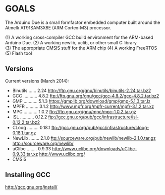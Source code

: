 
GOALS
=====

The Arduino Due is a small formfactor embedded computer built around the Atmelk AT91SAM3X8E (ARM Cortex-M3) processor.

(1) A working cross-compiler GCC build environment for the ARM-based Arduino Due.
(2) A working newlib, uclib, or other small C library\
(3) The appropriate CMSIS stuff for the ARM chip
(4) A working FreeRTOS
(5) Flash tool

Versions
--------

Current versions (March 2014):

* Binutils ...... 2.24       http://ftp.gnu.org/gnu/binutils/binutils-2.24.tar.bz2
* GCC ........... 4.8.2      ftp://ftp.gnu.org/gnu/gcc/gcc-4.8.2/gcc-4.8.2.tar.bz2
* GMP ........... 5.1.3      https://gmplib.org/download/gmp/gmp-5.1.3.tar.lz
* MPFR .......... 3.1.2      http://www.mpfr.org/mpfr-current/mpfr-3.1.2.tar.xz
* MPC ........... 1.0.2      ftp://ftp.gnu.org/gnu/mpc/mpc-1.0.2.tar.gz
* ISL ........... 0.12.2     ftp://gcc.gnu.org/pub/gcc/infrastructure/isl-0.12.2.tar.bz2
* CLoog ......... 0.18.1     ftp://gcc.gnu.org/pub/gcc/infrastructure/cloog-0.18.1.tar.gz
* NewLib ........ 2.1.0      ftp://sourceware.org/pub/newlib/newlib-2.1.0.tar.gz               http://sourceware.org/newlib/
* uClibc ........ 0.9.33     http://www.uclibc.org/downloads/uClibc-0.9.33.tar.xz              http://www.uclibc.org/
* CMSIS

Installing GCC
--------------

http://gcc.gnu.org/install/

